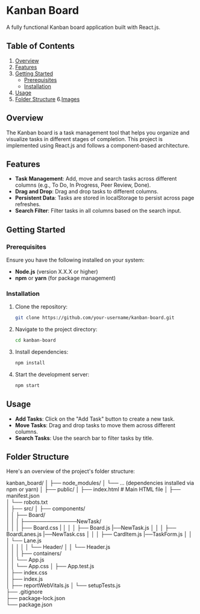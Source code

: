 # Kanban Board

A fully functional Kanban board application built with React.js.

## Table of Contents

1. [Overview](#overview)
2. [Features](#features)
3. [Getting Started](#getting-started)
   - [Prerequisites](#prerequisites)
   - [Installation](#installation)
4. [Usage](#usage)
5. [Folder Structure](#folder-structure) 6.[Images](#images)

## Overview

The Kanban board is a task management tool that helps you organize and visualize tasks in different stages of completion. This project is implemented using React.js and follows a component-based architecture.

## Features

- **Task Management**: Add, move and search tasks across different columns (e.g., To Do, In Progress, Peer Review, Done).
- **Drag and Drop**: Drag and drop tasks to different columns.
- **Persistent Data**: Tasks are stored in localStorage to persist across page refreshes.
- **Search Filter**: Filter tasks in all columns based on the search input.

## Getting Started

### Prerequisites

Ensure you have the following installed on your system:

- **Node.js** (version X.X.X or higher)
- **npm** or **yarn** (for package management)

### Installation

1. Clone the repository:
   ```bash
   git clone https://github.com/your-username/kanban-board.git
   ```
2. Navigate to the project directory:
   ```bash
   cd kanban-board
   ```
3. Install dependencies:
   ```bash
   npm install
   ```
4. Start the development server:
   ```bash
   npm start
   ```

## Usage

- **Add Tasks**: Click on the "Add Task" button to create a new task.
- **Move Tasks**: Drag and drop tasks to move them across different columns.
- **Search Tasks**: Use the search bar to filter tasks by title.

## Folder Structure

Here's an overview of the project's folder structure:

kanban_board/
│
├── node_modules/
│ └── ... (dependencies installed via npm or yarn)
│
├── public/
│ ├── index.html # Main HTML file
│ ├── manifest.json  
│ └── robots.txt  
│
├── src/
│ ├── components/  
│ │ ├── Board/  
│ │ │ ├──────────────NewTask/  
│ │ │ ├── Board.css |
│ │ │ ├── Board.js |──NewTask.js
│ │ │ ├── BoardLanes.js |──NewTask.css
│ │ │ ├── CardItem.js |──TaskForm.js
│ │ │ └── Lane.js  
│ │ │
│ │ └── Header/
│ │ └── Header.js  
│ │
│ ├── containers/  
│ │ └── App.js  
│ │ └── App.css
│ ├── App.test.js  
│ ├── index.css  
│ ├── index.js  
│ ├── reportWebVitals.js
│ └── setupTests.js  
├── .gitignore  
├── package-lock.json  
└── package.json
